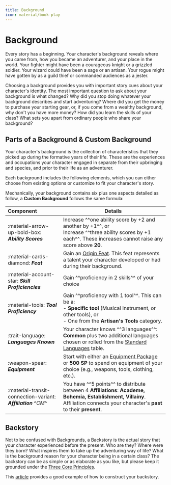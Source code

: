 ```yaml
---
title: Background
icon: material/book-play
---
```


# Background

Every story has a beginning. Your character's background reveals where you came from, how you became an adventurer, and your place in the world. Your fighter might have been a courageous knight or a grizzled soldier. Your wizard could have been a sage or an artisan. Your rogue might have gotten by as a guild thief or commanded audiences as a jester.

Choosing a background provides you with important story cues about your character's identity. The most important question to ask about your background is what changed? Why did you stop doing whatever your background describes and start adventuring? Where did you get the money to purchase your starting gear, or, if you come from a wealthy background, why don't you have more money? How did you learn the skills of your class? What sets you apart from ordinary people who share your background?

## Parts of a Background & Custom Background

Your character's background is the collection of characteristics that they picked up during the formative years of their life. These are the experiences and occupations your character engaged in separate from their upbringing and species, and prior to their life as an adventurer.

Each background includes the following elements, which you can either choose from existing options or customize to fit your character's story.

Mechanically, your background contains six plus one aspects detailed as follow, a **Custom Background** follows the same formula:

| Component | Details |
|:--|--|
| :material-arrow-up-bold-box: ***Ability Scores*** | Increase ^^one ability score by +2 and another by +1^^, or <br>Increase ^^three ability scores by +1 each^^. These increases cannot raise any score above **20**. |
| :material-cards-diamond: ***Feat*** | Gain an [Origin Feat](../../../option/feat/feat-origin/index.md). This feat represents a talent your character developed or had during their background. |
| :material-account-star: ***Skill Proficiencies*** | Gain ^^proficiency in 2 skills^^ of your choice |
| :material-tools: ***Tool Proficiency*** | Gain ^^proficiency with 1 tool^^. This can be a: <br>- **Specific tool** (Musical Instrument, or other tools), or <br>- One from the **Artisan's Tools** category.|
| :trait-language: ***Languages Known*** | Your character knows ^^3 languages^^: **Common** plus two additional languages chosen or rolled from the [Standard Languages](../../create-your-character.md#25-choose-languages) table. |
| :weapon-spear: ***Equipment*** | Start with either an [Equipment Package] or **500 SP** to spend on equipment of your choice (e.g., weapons, tools, clothing, etc.). |
| :material-transit-connection-variant: ***Affiliation*** ^*CM*^ | You have ^^5 points^^ to distribute between 4 **Affiliations**: **Academe, Bohemia, Establishment, Villainy**. Affiliation connects your character's **past** to their **present**. |

## Backstory

Not to be confused with Backgrounds, a Backstory is the actual story that your character experienced before the present. Who are they? Where were they born? What inspires them to take up the adventuring way of life? What is the background reason for your character being in a certain class? The backstory can be as simple or as elaborate as you like, but please keep it grounded under the [Three Core Principles](../../create-your-character.md#the-core-principles).

This [article](https://5e.tools/book.html#XGE,1,this%20is%20your%20life,0) provides a good example of how to construct your backstory.

[Equipment Package]: ../../../equipment/adventuring-gear/equipment-packs.md